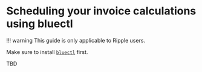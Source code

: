 # Scheduling your invoice calculations using bluectl

!!! warning
    This guide is only applicable to Ripple users.

Make sure to install [`bluectl`](https://alphauslabs.github.io/docs/blueapi/bluectl/) first.

TBD

